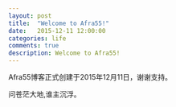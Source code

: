 ```yaml
---
layout: post
title:  "Welcome to Afra55!"
date:   2015-12-11 12:00:00
categories: life
comments: true
description: Welcome to Afra55!
---
```

Afra55博客正式创建于2015年12月11日，谢谢支持。

问苍茫大地,谁主沉浮。